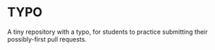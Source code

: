 # TYPO
A tiny repository with a typo, for students to practice submitting their possibly-first pull requests.
